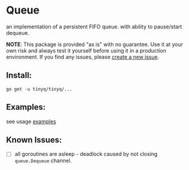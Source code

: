 # Queue
an implementation of a persistent FIFO queue. with ability to pause/start dequeue.

**NOTE**: This package is provided "as is" with no guarantee. Use it at your own risk and always test it yourself before using it in a production environment. If you find any issues, please [create a new issue](https://tinyq/tinyq/issues/new).

## Install:
`go get -u tinyq/tinyq/...`

## Examples:
see usage [examples](_examples/http/main.go)

## Known Issues:
- [ ] all goroutines are asleep - deadlock caused by not closing `queue.Dequeue` channel. 